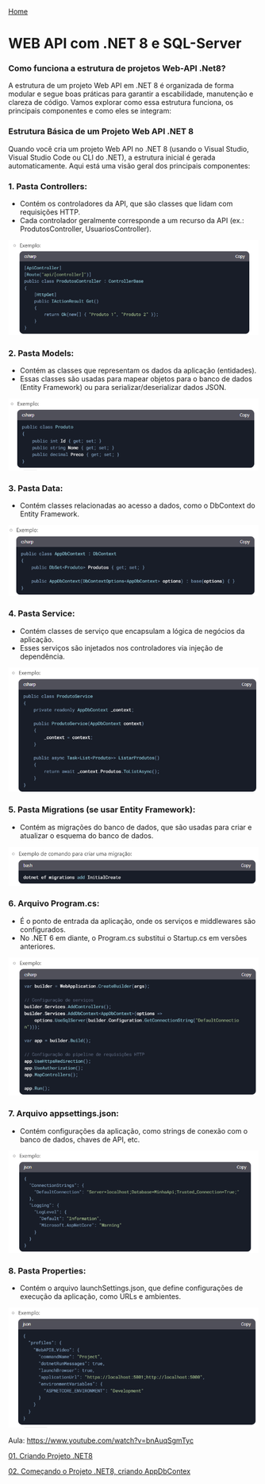 <div> 
<p><a href="https://github.com/JosiTubaroski/Novo_Sircoi/blob/main/README.md">Home</a></p>
</div> 

# WEB API com .NET 8 e SQL-Server

### Como funciona a estrutura de projetos Web-API .Net8?

A estrutura de um projeto Web API em .NET 8 é organizada de forma modular e segue boas práticas para garantir a escabilidade, manutenção e clareza de código. Vamos explorar como essa estrutura funciona, os principais componentes e como eles se integram:

### Estrutura Básica de um Projeto Web API .NET 8

Quando você cria um projeto Web API no .NET 8 (usando o Visual Studio, Visual Studio Code ou CLI do .NET), a estrutura inicial é gerada automaticamente. Aqui está uma visão geral dos principais componentes:

### 1. Pasta Controllers:

- Contém os controladores da API, que são classes que lidam com requisições HTTP.
- Cada controlador geralmente corresponde a um recurso da API (ex.: ProdutosController, UsuariosController).

<img src="https://github.com/JosiTubaroski/WEB-API-com-.NET-8-e-SQL-Server/blob/main/img/Estrutura/01_Controler_Exemplo.png"/>

### 2. Pasta Models:

- Contém as classes que representam os dados da aplicação (entidades).
- Essas classes são usadas para mapear objetos para o banco de dados (Entity Framework) ou para serializar/deserializar dados JSON.

<img src="https://github.com/JosiTubaroski/WEB-API-com-.NET-8-e-SQL-Server/blob/main/img/Estrutura/02_Models_Exemplo.png"/>

### 3. Pasta Data:

- Contém classes relacionadas ao acesso a dados, como o DbContext do Entity Framework.

<img src="https://github.com/JosiTubaroski/WEB-API-com-.NET-8-e-SQL-Server/blob/main/img/Estrutura/03_Data_Exemplo.png"/>

### 4. Pasta Service:

- Contém classes de serviço que encapsulam a lógica de negócios da aplicação.
- Esses serviços são injetados nos controladores via injeção de dependência.

<img src="https://github.com/JosiTubaroski/WEB-API-com-.NET-8-e-SQL-Server/blob/main/img/Estrutura/04_Services_Exemplo.png"/>

### 5. Pasta Migrations (se usar Entity Framework):

- Contém as migrações do banco de dados, que são usadas para criar e atualizar o esquema do banco de dados.

<img src="https://github.com/JosiTubaroski/WEB-API-com-.NET-8-e-SQL-Server/blob/main/img/Estrutura/05_Migrations_Exemplo.png"/>

### 6. Arquivo Program.cs:

- É o ponto de entrada da aplicação, onde os serviços e middlewares são configurados.
- No .NET 6 em diante, o Program.cs substitui o Startup.cs em versões anteriores.

<img src="https://github.com/JosiTubaroski/WEB-API-com-.NET-8-e-SQL-Server/blob/main/img/Estrutura/06_Programs_Exemplo.png"/>

### 7. Arquivo appsettings.json:

- Contém configurações da aplicação, como strings de conexão com o banco de dados, chaves de API, etc.

<img src="https://github.com/JosiTubaroski/WEB-API-com-.NET-8-e-SQL-Server/blob/main/img/Estrutura/07_Settings_Json.png"/>

### 8. Pasta Properties:

- Contém o arquivo launchSettings.json, que define configurações de execução da aplicação, como URLs e ambientes.

<img src="https://github.com/JosiTubaroski/WEB-API-com-.NET-8-e-SQL-Server/blob/main/img/Estrutura/08_Propertis.png"/>


Aula: https://www.youtube.com/watch?v=bnAuqSgmTyc

<div> 
<p><a href="https://github.com/JosiTubaroski/Web_API_CriarProjeto/blob/main/README.md">01. Criando Projeto .NET8 </a></p>
</div> 

<div> 
<p><a href="https://github.com/JosiTubaroski/Web_API_CriarProjeto/blob/main/README.md">02. Começando o Projeto .NET8, criando AppDbContex </a></p>
</div> 


